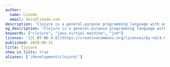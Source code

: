 ```yaml
---
author:
  name: Linode
  email: docs@linode.com
description: 'Clojure is a general-purpose programming language with an emphasis on functional programming and is a dialect of the Lisp programming language which runs on JVM.'
og_description: 'Clojure is a general-purpose programming language with an emphasis on functional programming and is a dialect of the Lisp programming language which runs on JVM.'
keywords: ["clojure", "java virtual machine", "jvm"]
license: '[CC BY-ND 4.0](https://creativecommons.org/licenses/by-nd/4.0)'
published: 2020-08-31
title: Clojure
show_in_lists: true
aliases: ['/development/clojure/']
---
```


